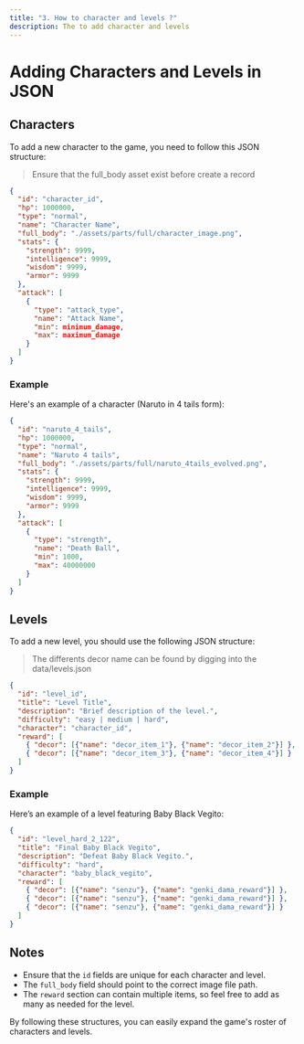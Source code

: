 ```yaml
---
title: "3. How to character and levels ?"
description: The to add character and levels
---
```


# Adding Characters and Levels in JSON

## Characters

To add a new character to the game, you need to follow this JSON structure:

> Ensure that the full_body asset exist before create a record

```json
{
  "id": "character_id",
  "hp": 1000000,
  "type": "normal",
  "name": "Character Name",
  "full_body": "./assets/parts/full/character_image.png",
  "stats": {
    "strength": 9999,
    "intelligence": 9999,
    "wisdom": 9999,
    "armor": 9999
  },
  "attack": [
    {
      "type": "attack_type",
      "name": "Attack Name",
      "min": minimum_damage,
      "max": maximum_damage
    }
  ]
}
```

### Example

Here's an example of a character (Naruto in 4 tails form):

```json
{
  "id": "naruto_4_tails",
  "hp": 1000000,
  "type": "normal",
  "name": "Naruto 4 tails",
  "full_body": "./assets/parts/full/naruto_4tails_evolved.png",
  "stats": {
    "strength": 9999,
    "intelligence": 9999,
    "wisdom": 9999,
    "armor": 9999
  },
  "attack": [
    {
      "type": "strength",
      "name": "Death Ball",
      "min": 1000,
      "max": 40000000
    }
  ]
}
```

## Levels

To add a new level, you should use the following JSON structure:

> The differents decor name can be found by digging into the data/levels.json

```json
{
  "id": "level_id",
  "title": "Level Title",
  "description": "Brief description of the level.",
  "difficulty": "easy | medium | hard",
  "character": "character_id",
  "reward": [
    { "decor": [{"name": "decor_item_1"}, {"name": "decor_item_2"}] },
    { "decor": [{"name": "decor_item_3"}, {"name": "decor_item_4"}] }
  ]
}
```

### Example

Here’s an example of a level featuring Baby Black Vegito:

```json
{
  "id": "level_hard_2_122",
  "title": "Final Baby Black Vegito",
  "description": "Defeat Baby Black Vegito.",
  "difficulty": "hard",
  "character": "baby_black_vegito",
  "reward": [
    { "decor": [{"name": "senzu"}, {"name": "genki_dama_reward"}] },
    { "decor": [{"name": "senzu"}, {"name": "genki_dama_reward"}] },
    { "decor": [{"name": "senzu"}, {"name": "genki_dama_reward"}] }
  ]
}
```

## Notes

- Ensure that the `id` fields are unique for each character and level.
- The `full_body` field should point to the correct image file path.
- The `reward` section can contain multiple items, so feel free to add as many as needed for the level.

By following these structures, you can easily expand the game's roster of characters and levels.